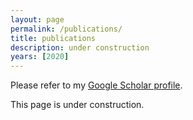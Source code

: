 ```yaml
---
layout: page
permalink: /publications/
title: publications
description: under construction
years: [2020]
---
```


Please refer to my <a href="https://scholar.google.com/citations?user={{ site.scholar_authorid }}">Google Scholar profile</a>.

This page is under construction.

